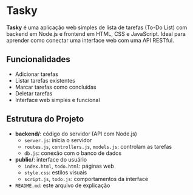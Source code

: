 # Tasky

**Tasky** é uma aplicação web simples de lista de tarefas (To-Do List) com backend em Node.js e frontend em HTML, CSS e JavaScript. Ideal para aprender como conectar uma interface web com uma API RESTful.

## Funcionalidades

- Adicionar tarefas
- Listar tarefas existentes
- Marcar tarefas como concluídas
- Deletar tarefas
- Interface web simples e funcional

## Estrutura do Projeto

- **backend/**: código do servidor (API com Node.js)
  - `server.js`: inicia o servidor
  - `routes.js`, `controllers.js`, `models.js`: controlam as tarefas
  - `db.js`: conexão com o banco de dados
- **public/**: interface do usuário
  - `index.html`, `todo.html`: páginas web
  - `style.css`: estilos visuais
  - `script.js`, `todo.js`: comportamentos da interface
- `README.md`: este arquivo de explicação
